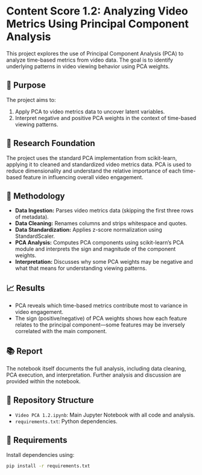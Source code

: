 # Content Score 1.2: Analyzing Video Metrics Using Principal Component Analysis

This project explores the use of Principal Component Analysis (PCA) to analyze time-based metrics from video data. The goal is to identify underlying patterns in video viewing behavior using PCA weights.

## 📌 Purpose

The project aims to:
1. Apply PCA to video metrics data to uncover latent variables.
2. Interpret negative and positive PCA weights in the context of time-based viewing patterns.

## 🔬 Research Foundation
The project uses the standard PCA implementation from scikit-learn, applying it to cleaned and standardized video metrics data. PCA is used to reduce dimensionality and understand the relative importance of each time-based feature in influencing overall video engagement.

## 🧪 Methodology
- **Data Ingestion:** Parses video metrics data (skipping the first three rows of metadata).
- **Data Cleaning:** Renames columns and strips whitespace and quotes.
- **Data Standardization:** Applies z-score normalization using StandardScaler.
- **PCA Analysis:** Computes PCA components using scikit-learn’s PCA module and interprets the sign and magnitude of the component weights.
- **Interpretation:** Discusses why some PCA weights may be negative and what that means for understanding viewing patterns.

## 📈 Results
- PCA reveals which time-based metrics contribute most to variance in video engagement.
- The sign (positive/negative) of PCA weights shows how each feature relates to the principal component—some features may be inversely correlated with the main component.

## 📚 Report
The notebook itself documents the full analysis, including data cleaning, PCA execution, and interpretation. Further analysis and discussion are provided within the notebook.

## 📂 Repository Structure
- `Video PCA 1.2.ipynb`: Main Jupyter Notebook with all code and analysis.
- `requirements.txt`: Python dependencies.

## 🔧 Requirements
Install dependencies using:
```bash
pip install -r requirements.txt

